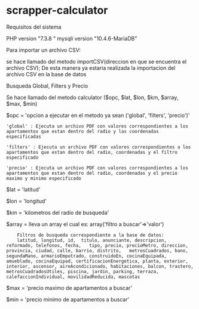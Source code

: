 # scrapper-calculator

Requisitos del sistema

PHP version "7.3.8 " 
mysqli version "10.4.6-MariaDB"

Para importar un archivo CSV:

se hace llamado del metodo importCSV(direccion en que se encuentra el archivo CSV);
De esta manera ya estaria realizada la importacion del archivo CSV en la base de datos

Busqueda Global, Filters y Precio

Se hace llamado del metodo calculator ($opc, $lat, $lon, $km, $array, $max, $min)

$opc = 'opcion a ejecutar en el metodo ya sean ('global', 'filters', 'precio')'

	'global' : Ejecuta un archivo PDF con valores correspondientes a los apartamentos que estan dentro del radio y las coordenadas especificadas

	'filters' : Ejecuta un archivo PDF con valores correspondientes a los apartamentos que estan dentro del radio, coordenadas y el filtro especificado

	'precio' : Ejecuta un archivo PDF con valores correspondientes a los apartamentos que estan dentro del radio, coordenadas y el precio maximo y minimo especificado

$lat = 'latitud'

$lon = 'longitud'

$km = 'kilometros del radio de busqueda'

$array = lleva un array el cual es: array('filtro a buscar'=>'valor')

		Filtros de busqueda correspondiente a la base de datos:
	 	latitud, longitud, id,	titulo, anunciante,	descripcion, reformado,	telefonos, fecha,	tipo, precio, precioMetro, direccion, provincia, ciudad, calle, barrio,	distrito,	metrosCuadrados, bano, segundaMano,	armarioEmpotrado, construidoEn,	cocinaEquipada,	amueblado, cocinaEquipad, certificacionEnergetica, planta, exterior, interior, ascensor, aireAcondicionado,	habitaciones, balcon, trastero,	metrosCuadradosUtiles, piscina,	jardin,	parking, terraza, calefaccionIndividual, movilidadReducida,	mascotas

$max = 'precio maximo de apartamentos a buscar'

$min = 'precio minimo de apartamentos a buscar'